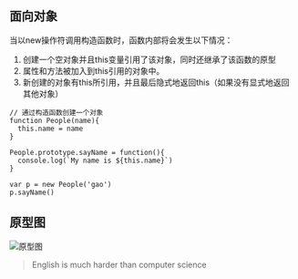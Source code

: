 <meta http-equiv="Content-Type" content="text/html; charset=utf-8">

## 面向对象

当以new操作符调用构造函数时，函数内部将会发生以下情况：
1. 创建一个空对象并且this变量引用了该对象，同时还继承了该函数的原型
2. 属性和方法被加入到this引用的对象中。
3. 新创建的对象有this所引用，并且最后隐式地返回this（如果没有显式地返回其他对象）

```
// 通过构造函数创建一个对象
function People(name){
  this.name = name
}

People.prototype.sayName = function(){
  console.log(`My name is ${this.name}`)
}

var p = new People('gao')
p.sayName()
```

## 原型图

![原型图](http://cloud.hunger-valley.com/17-12-3/19651632.jpg)



> English is much harder than computer science
